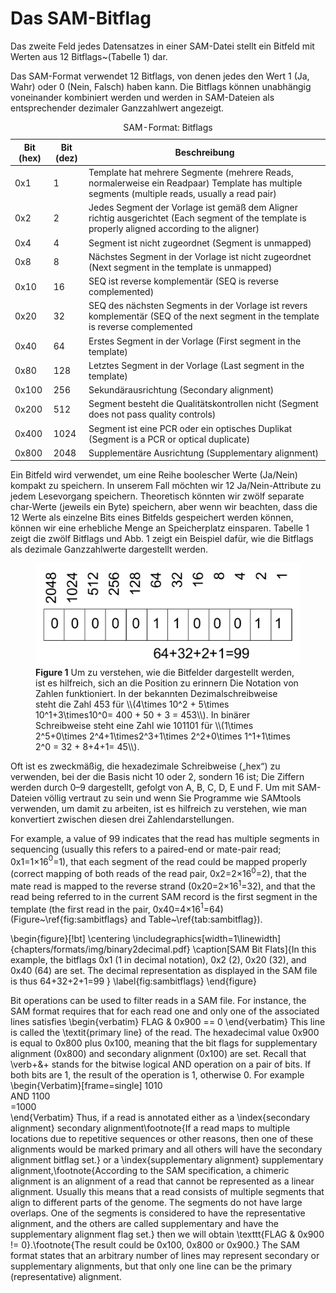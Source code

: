 # Das SAM-Bitflag

Das zweite Feld jedes Datensatzes in einer SAM-Datei stellt ein Bitfeld mit Werten aus 12 Bitflags~(Tabelle 1) dar.

Das SAM-Format verwendet 12 Bitflags, von denen jedes den Wert 1 (Ja, Wahr) oder 0 (Nein, Falsch) haben kann. Die Bitflags können unabhängig voneinander kombiniert werden und werden in SAM-Dateien als entsprechender dezimaler Ganzzahlwert angezeigt.

<table>
  <caption>SAM-Format: Bitflags</caption>
  <thead>
    <tr>
      <th>Bit (hex)</th>
      <th>Bit (dez)</th>
      <th>Beschreibung</th>
    </tr>
  </thead>
  <tbody>
    <tr>
      <td>0x1</td>
      <td>1</td>
      <td>Template hat mehrere Segmente (mehrere Reads, 
      normalerweise ein Readpaar)  Template has multiple segments (multiple reads, usually a read pair)</td>
    </tr>
    <tr>
      <td>0x2</td>
      <td>2</td>
      <td>Jedes Segment der Vorlage ist gemäß dem Aligner richtig ausgerichtet (Each segment of the template is properly aligned according to the aligner)</td>
    </tr>
    <tr>
      <td>0x4</td>
      <td>4</td>
      <td>Segment ist nicht zugeordnet (Segment is unmapped)</td>
    </tr>
    <tr>
      <td>0x8</td>
      <td>8</td>
      <td>Nächstes Segment in der Vorlage ist nicht zugeordnet (Next segment in the template is unmapped)</td>
    </tr>
    <tr>
      <td>0x10</td>
      <td>16</td>
      <td>SEQ ist reverse komplementär (SEQ is reverse complemented)</td>
    </tr>
    <tr>
      <td>0x20</td>
      <td>32</td>
      <td>SEQ des nächsten Segments in der Vorlage ist revers komplementär (SEQ of the next segment in the template is reverse complemented</td>
    </tr>
    <tr>
      <td>0x40</td>
      <td>64</td>
      <td>Erstes Segment in der Vorlage (First segment in the template)</td>
    </tr>
    <tr>
      <td>0x80</td>
      <td>128</td>
      <td>Letztes Segment in der Vorlage (Last segment in the template)</td>
    </tr>
    <tr>
      <td>0x100</td>
      <td>256</td>
      <td>Sekundärausrichtung (Secondary alignment)</td>
    </tr>
    <tr>
      <td>0x200</td>
      <td>512</td>
      <td>Segment besteht die Qualitätskontrollen nicht (Segment does not pass quality controls)</td>
    </tr>
    <tr>
      <td>0x400</td>
      <td>1024</td>
      <td>Segment ist eine PCR oder ein optisches Duplikat (Segment is a PCR or optical duplicate)</td>
    </tr>
    <tr>
      <td>0x800</td>
      <td>2048</td>
      <td>Supplementäre Ausrichtung (Supplementary alignment)</td>
    </tr>
  </tbody>
</table>



Ein Bitfeld wird verwendet, um eine Reihe boolescher Werte (Ja/Nein) kompakt zu speichern. In unserem Fall möchten wir 12 Ja/Nein-Attribute zu jedem Lesevorgang speichern. Theoretisch könnten wir zwölf separate char-Werte (jeweils ein Byte) speichern, aber wenn wir beachten, dass die 12 Werte als einzelne Bits eines Bitfelds gespeichert werden können, können wir eine erhebliche Menge an Speicherplatz einsparen. Tabelle 1 zeigt die zwölf Bitflags und Abb. 1 zeigt ein Beispiel dafür, wie die Bitflags als dezimale Ganzzahlwerte dargestellt werden. 

<figure>
<img src="img/binary2decimal.png" alt="binary and decimal" width="500">
 <figcaption><strong>Figure 1</strong>
Um zu verstehen, wie die Bitfelder dargestellt werden, ist es hilfreich, sich an die Position zu erinnern  Die Notation von Zahlen funktioniert. 
In der bekannten Dezimalschreibweise steht die Zahl 453 für \\(4\times 10^2 +  5\times 10^1+3\times10^0= 400 + 50 + 3 = 453\\). 
In binärer Schreibweise steht eine Zahl wie 101101 für 
\\(1\times 2^5+0\times 2^4+1\times2^3+1\times 2^2+0\times 1^1+1\times 2^0 = 32 + 8+4+1= 45\\).  
</figcaption>
</figure>





Oft ist es zweckmäßig, die hexadezimale Schreibweise („hex“) zu verwenden, bei der die Basis nicht 10 oder 2, sondern 16 ist; Die 
Ziffern werden durch 0–9 dargestellt, gefolgt von A, B, C, D, E und F. Um mit SAM-Dateien völlig vertraut zu sein 
und wenn Sie Programme wie SAMtools verwenden, um damit zu arbeiten, ist es hilfreich zu verstehen, wie man konvertiert 
zwischen diesen drei Zahlendarstellungen.



For example, a value of 99 indicates that the read has multiple segments in sequencing (usually this 
refers to a paired-end or mate-pair read; 0x1=1$\times$16$^0$=1), that each segment of the read 
could be mapped properly (correct mapping of both reads of the read pair, 0x2=2$\times$16$^0$=2), 
that the mate read is mapped to the reverse strand (0x20=2$\times$16$^1$=32), and that the read 
being referred to in the current SAM record is the first segment in the template (the first read in 
the pair, 0x40=4$\times$16$^1$=64) (Figure~\ref{fig:sambitflags} and Table~\ref{tab:sambitflag}). 




\begin{figure}[!bt]
\centering
\includegraphics[width=1\linewidth]{chapters/formats/img/binary2decimal.pdf} 
\caption[SAM Bit Flats]{In this example, the bitflags 0x1 (1 in decimal notation), 0x2 (2), 0x20 (32), and 0x40 (64) are set. The decimal representation as displayed in the SAM file is thus 64+32+2+1=99 }
\label{fig:sambitflags}
\end{figure}



Bit operations can be used to filter reads in a SAM file. For instance, the SAM format requires that for each read one and only one of the associated lines  satisfies 
\begin{verbatim}
FLAG & 0x900 == 0
\end{verbatim}
This line is called the \textit{primary line} of the read. The hexadecimal value 0x900 is equal to 0x800 plus 0x100, meaning that the bit flags for supplementary alignment (0x800) and secondary alignment (0x100) are set. Recall that \verb+&+ stands for the  bitwise logical AND operation on a pair of bits. If both bits are 1, the result of the operation is 1, otherwise 0. For example 
\begin{Verbatim}[frame=single]
      1010       
AND   1100       
     =1000      
\end{Verbatim}
Thus, if a read is annotated either as a \index{secondary alignment} secondary alignment\footnote{If a read maps to multiple locations due to repetitive sequences or other reasons, then one of these alignments would be marked primary and all others will have the secondary alignment bitflag set.} 
or a \index{supplementary alignment} supplementary alignment,\footnote{According to the SAM specification, a chimeric alignment is an alignment of a read that cannot be represented as a linear alignment. Usually this means that a read consists of multiple segments that align to different parts of the genome. The segments do not have large overlaps. One of the  segments is considered to have the representative alignment, and the others are called supplementary and have the supplementary alignment flag set.} 
then we will obtain \texttt{FLAG \& 0x900 != 0}.\footnote{The result could be 0x100, 0x800 or 0x900.} The SAM format states that an arbitrary number of lines may represent  secondary  or supplementary alignments, but that only one line can be the primary (representative) alignment.
